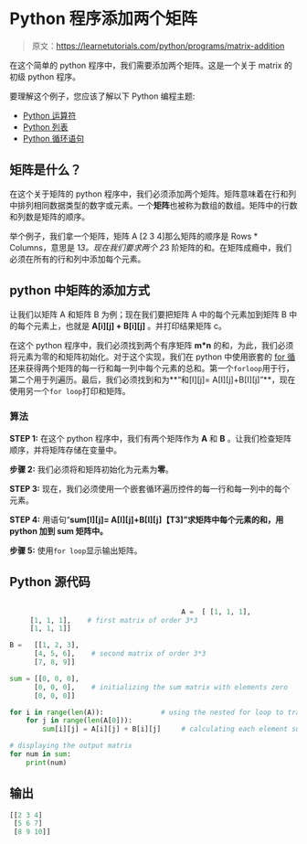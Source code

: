 # Python 程序添加两个矩阵

> 原文：<https://learnetutorials.com/python/programs/matrix-addition>

在这个简单的 python 程序中，我们需要添加两个矩阵。这是一个关于 matrix 的初级 python 程序。

要理解这个例子，您应该了解以下 Python 编程主题:

*   [Python 运算符](../../python/python-operators "Python operators")
*   [Python 列表](../../python/python-lists "Lists in python")
*   [Python 循环语句](../../python/python-loop-tutorials "loop in python")

## 矩阵是什么？

在这个关于矩阵的 python 程序中，我们必须添加两个矩阵。矩阵意味着在行和列中排列相同数据类型的数字或元素。一个**矩阵**也被称为数组的数组。矩阵中的行数和列数是矩阵的顺序。

举个例子，我们拿一个矩阵，矩阵 A [2 3 4]那么矩阵的顺序是 Rows * Columns，意思是 1*3。现在我们要求两个 2*3 阶矩阵的和。在矩阵成瘾中，我们必须在所有的行和列中添加每个元素。

## python 中矩阵的添加方式

让我们以矩阵 A 和矩阵 B 为例；现在我们要把矩阵 A 中的每个元素加到矩阵 B 中的每个元素上，也就是 **A[i][j] + B[i][j]** 。并打印结果矩阵 c。

在这个 python 程序中，我们必须找到两个有序矩阵 **m*n** 的和，为此，我们必须将元素为零的和矩阵初始化。对于这个实现，我们在 python 中使用嵌套的 [for 循环](../../python/python-loop-tutorials "loop structure in python")来获得两个矩阵的每一行和每一列中每个元素的总和。第一个`forloop`用于行，第二个用于列遍历。最后，我们必须找到和为**“和[I][j]= A[I][j]+B[I][j]”**，现在使用另一个`for loop`打印和矩阵。

### 算法

**STEP 1:** 在这个 python 程序中，我们有两个矩阵作为 **A** 和 **B** 。让我们检查矩阵顺序，并将矩阵存储在变量中。

**步骤 2:** 我们必须将和矩阵初始化为元素为**零**。

**STEP 3:** 现在，我们必须使用一个嵌套循环遍历控件的每一行和每一列中的每个元素。

**STEP 4:** 用语句“**sum[I][j]= A[I][j]+B[I][j]【T3]”求矩阵中每个元素的和，用 python 加到 sum 矩阵中。**

**步骤 5:** 使用`for loop`显示输出矩阵。

## Python 源代码

```py

                                          A =  [ [1, 1, 1],
     [1, 1, 1],    # first matrix of order 3*3
     [1, 1, 1]]

B =   [[1, 2, 3],
      [4, 5, 6],    # second matrix of order 3*3
      [7, 8, 9]]

sum = [[0, 0, 0],
      [0, 0, 0],    # initializing the sum matrix with elements zero
      [0, 0, 0]]

for i in range(len(A)):              # using the nested for loop to traverse through the matrix A each row and column
    for j in range(len(A[0])):
        sum[i][j] = A[i][j] + B[i][j]     # calculating each element sum of two matrix

# displaying the output matrix
for num in sum:
    print(num)

```

## 输出

```py
[[2 3 4]
 [5 6 7]
 [8 9 10]] 
```